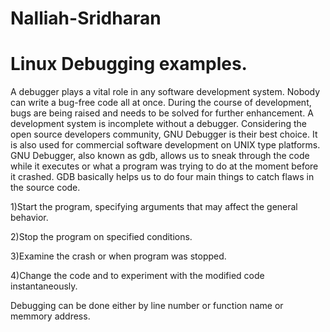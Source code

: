 # Nalliah-Sridharan
# Linux Debugging examples.

A debugger plays a vital role in any software development system. Nobody can write a bug-free code all at once. During the course of development, bugs are being raised and needs to be solved for further enhancement. A development system is incomplete without a debugger. Considering the open source developers community, GNU Debugger is their best choice. It is also used for commercial software development on UNIX type platforms.
GNU Debugger, also known as gdb, allows us to sneak through the code while it executes or what a program was trying to do at the moment before it crashed. GDB basically helps us to do four main things to catch flaws in the source code.

1)Start the program, specifying arguments that may affect the general behavior.

2)Stop the program on specified conditions.

3)Examine the crash or when program was stopped.

4)Change the code and to experiment with the modified code instantaneously.

Debugging can be done either by line number or function name or memmory address.
